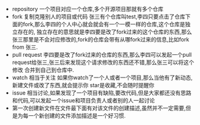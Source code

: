 * repository  一个项目对应一个仓库,多个开源项目那就有多个仓库
* fork 复制克隆别人的项目或代码  张三有个仓库叫test,李四只要点击了仓库下面的fork,那么李四的个人中心就会就会有一个一模一样的仓库,这个仓库是独立存在的,
独立存在的意思就是李四要是改了fork过来的这个仓库的东西,那么张三那里是不会对应修改的,fork的仓库会带有从哪fork过来的信息,比如fork from 张三.
* pull request  李四要是改了fork过来的仓库的东西,那么李四可以发起一个pull request给张三,张三后来发现这个请求修改的东西还不错,那么张三可以将这个修改
合并到自己到仓库中.
* watch  相当于关注  如果你watch了一个人或者一个项目,那么当他有了新动态,新建文件或改了东西,就会提示你   star是收藏,不会随时提醒你
* issue 相当讨论,如果发现了一个项目有缺陷,要改代码,但是大家都还没有思路和代码,可以发起一个issue和项目负责人或者别的人一起讨论
* 第一次创建新文件在文件最下面有对该文件的创建描述,虽然并不一定需要,但是为每一个新创建的文件添加描述是一个好习惯.
